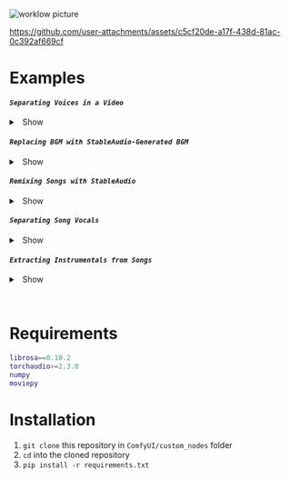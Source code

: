 
![worklow picture](./wiki/pics/Selection_016.png)


https://github.com/user-attachments/assets/c5cf20de-a17f-438d-81ac-0c392af669cf



# Examples

#### *`Separating Voices in a Video`*

<details>

<summary> &nbsp; Show </summary>

> [!NOTE] 
> 
> In order to load videos into the LoadAudio Node, change [this line](https://github.com/comfyanonymous/ComfyUI/blob/faa57430b0ff882275b1afcf6610e8e9f8a5929b/comfy_extras/nodes_audio.py#L185) in your Comfy install to include the video's extension (e.g., `.mp4`)

[workflow.json](./wiki/workflows/isolate-vocals-video.json)

https://github.com/user-attachments/assets/c5af418e-7137-4c36-b86e-3352cf558ea8

</details>







#### *`Replacing BGM with StableAudio-Generated BGM`*

<details>
  
<summary> &nbsp; Show </summary>


> [!NOTE] 
> 
> In order to load videos into the LoadAudio Node, change [this line](https://github.com/comfyanonymous/ComfyUI/blob/faa57430b0ff882275b1afcf6610e8e9f8a5929b/comfy_extras/nodes_audio.py#L185) in your Comfy install to include the video's extension (e.g., `.mp4`)

You can use this to replace copyrighted BGM in a video with new BGM. You can set the denoise low, so that the new BGM is still stimilar to the original.

[workflow json](./wiki/workflows/replace-bgm.json)

https://github.com/user-attachments/assets/a7d5656b-5f8b-439a-936f-6ebb6a0d538a

</details>


#### *`Remixing Songs with StableAudio`*


<details>

<summary> &nbsp; Show </summary>

- [workflow json](./wiki/workflows/remix-songs.json)
- [example output (audio file) with embedded workflow](./wiki/examples/ComfyUI_temp_iaepj_00001_.flac)
- [example output (audio file) with embedded workflow](./wiki/examples/ComfyUI_00002_.flac)

</details>


#### *`Separating Song Vocals`*

<details>

<summary> &nbsp; Show </summary>

[workflow.json](./wiki/workflows/isolate-vocals-song.json)

https://github.com/user-attachments/assets/c5cf20de-a17f-438d-81ac-0c392af669cf

</details>




#### *`Extracting Instrumentals from Songs`*


<details>

<summary> &nbsp; Show </summary>

- [workflow json](./wiki/workflows/extract-instrumental.json)

</details>


&nbsp;

# Requirements

```m
librosa==0.10.2
torchaudio>=2.3.0
numpy
moviepy
```

# Installation

1. `git clone` this repository in `ComfyUI/custom_nodes` folder
2. `cd` into the cloned repository
3. `pip install -r requirements.txt`
